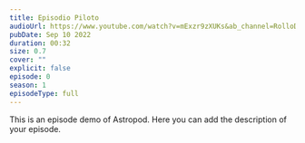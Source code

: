 ```yaml
---
title: Episodio Piloto
audioUrl: https://www.youtube.com/watch?v=mExzr9zXUKs&ab_channel=RolloDesarrollo
pubDate: Sep 10 2022
duration: 00:32
size: 0.7
cover: ""
explicit: false
episode: 0
season: 1
episodeType: full
---
```

This is an episode demo of Astropod. Here you can add the description of your episode.